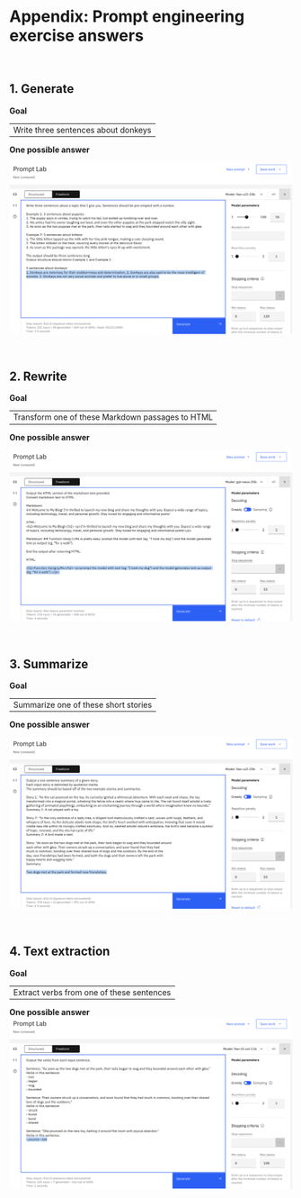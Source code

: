 # Appendix: Prompt engineering exercise answers

<p>&nbsp;</p>

## 1. Generate

**Goal**

<table>
<tr>
<td>
Write three sentences about donkeys
</td>
</tr>
</table>

**One possible answer**

![](./images/109/answer-01-generate.png)

<p>&nbsp;</p>

## 2. Rewrite

**Goal**

<table>
<tr>
<td>
Transform one of these Markdown passages to HTML
</td>
</tr>
</table>

**One possible answer**

![](./images/109/answer-02-rewrite.png)

<p>&nbsp;</p>

## 3. Summarize

**Goal**

<table>
<tr>
<td>
Summarize one of these short stories
</td>
</tr>
</table>
  
**One possible answer**

![](./images/109/answer-03-summarize.png)

<p>&nbsp;</p>

## 4. Text extraction

**Goal**

<table>
<tr>
<td>
Extract verbs from one of these sentences
</td>
</tr>
</table>

**One possible answer**
![](./images/109/answer-06-text-extraction.png)

<p>&nbsp;</p>
